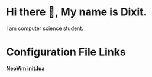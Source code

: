 # Hi there 👋, My name is Dixit.
I am computer science student.

# Configuration File Links
[**NeoVim init.lua**](https://gist.github.com/dixitbhuva/b6a095945fa429f97553e0b1444f1509)
